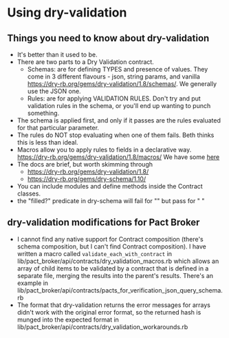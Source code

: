# Using dry-validation

## Things you need to know about dry-validation

* It's better than it used to be.
* There are two parts to a Dry Validation contract.
  * Schemas: are for defining TYPES and presence of values. They come in 3 different flavours - json, string params, and vanilla https://dry-rb.org/gems/dry-validation/1.8/schemas/. We generally use the JSON one.
  * Rules: are for applying VALIDATION RULES. Don't try and put validation rules in the schema, or you'll end up wanting to punch something.
* The schema is applied first, and only if it passes are the rules evaluated for that particular parameter.
* The rules do NOT stop evaluating when one of them fails. Beth thinks this is less than ideal.
* Macros allow you to apply rules to fields in a declarative way. https://dry-rb.org/gems/dry-validation/1.8/macros/ We have some [here](lib/pact_broker/api/contracts/dry_validation_macros.rb)
* The docs are brief, but worth skimming through
  * https://dry-rb.org/gems/dry-validation/1.8/
  * https://dry-rb.org/gems/dry-schema/1.10/
* You can include modules and define methods inside the Contract classes.
* the "filled?" predicate in dry-schema will fail for "" but pass for " "

## dry-validation modifications for Pact Broker

* I cannot find any native support for Contract composition (there's schema composition, but I can't find Contract composition). I have written a macro called `validate_each_with_contract` in lib/pact_broker/api/contracts/dry_validation_macros.rb which allows an array of child items to be validated by a contract that is defined in a separate file, merging the results into the parent's results. There's an example in lib/pact_broker/api/contracts/pacts_for_verification_json_query_schema.rb
* The format that dry-validation returns the error messages for arrays didn't work with the original error format, so the returned hash is munged into the expected format in lib/pact_broker/api/contracts/dry_validation_workarounds.rb
